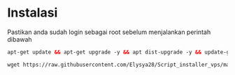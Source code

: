 # Instalasi
Pastikan anda sudah login sebagai root sebelum menjalankan perintah dibawah
  ```html
 apt-get update && apt-get upgrade -y && apt dist-upgrade -y && update-grub && reboot
 ```
 ```html
 wget https://raw.githubusercontent.com/Elysya28/Script_installer_vps/maz/vps.sh && chmod +x vps.sh && ./vps.sh
 ```
